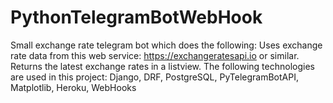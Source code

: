 # PythonTelegramBotWebHook
Small exchange rate telegram bot which does the following: Uses exchange rate data from this web service: https://exchangeratesapi.io or similar. Returns the latest exchange rates in a listview.
The following technologies are used in this project: Django, DRF, PostgreSQL, PyTelegramBotAPI, Matplotlib,  Heroku, WebHooks
